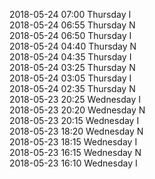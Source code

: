 2018-05-24 07:00 Thursday  I  
2018-05-24 06:55 Thursday  N  
2018-05-24 06:50 Thursday  I  
2018-05-24 04:40 Thursday  N  
2018-05-24 04:35 Thursday  I  
2018-05-24 03:25 Thursday  N  
2018-05-24 03:05 Thursday  I  
2018-05-24 02:35 Thursday  N  
2018-05-23 20:25 Wednesday  I  
2018-05-23 20:20 Wednesday  N  
2018-05-23 20:15 Wednesday  I  
2018-05-23 18:20 Wednesday  N  
2018-05-23 18:15 Wednesday  I  
2018-05-23 16:15 Wednesday  N  
2018-05-23 16:10 Wednesday  I  
